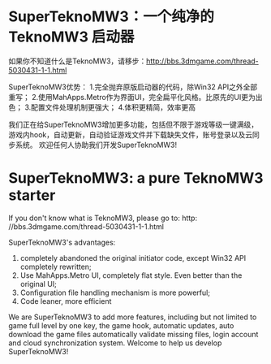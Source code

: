 # SuperTeknoMW3：一个纯净的 TeknoMW3 启动器
如果你不知道什么是TeknoMW3，请移步：http://bbs.3dmgame.com/thread-5030431-1-1.html

SuperTeknoMW3优势：
1.完全抛弃原版启动器的代码，除Win32 API之外全部重写；
2.使用MahApps.Metro作为界面UI，完全扁平化风格。比原先的UI更为出色；
3.配置文件处理机制更强大；
4.体积更精简，效率更高

我们正在给SuperTeknoMW3增加更多功能，包括但不限于游戏等级一键满级，游戏内hook，自动更新，自动验证游戏文件并下载缺失文件，账号登录以及云同步系统。
欢迎任何人协助我们开发SuperTeknoMW3!

# SuperTeknoMW3: a pure TeknoMW3 starter
If you don't know what is TeknoMW3, please go to: http: //bbs.3dmgame.com/thread-5030431-1-1.html

SuperTeknoMW3's advantages:
1. completely abandoned the original initiator code, except Win32 API completely rewritten;
2. Use MahApps.Metro UI, completely flat style. Even better than the original UI;
3. Configuration file handling mechanism is more powerful;
4. Code leaner, more efficient

We are SuperTeknoMW3 to add more features, including but not limited to game full level by one key, the game hook, automatic updates, auto download the game files automatically validate missing files, login account and cloud synchronization system.
Welcome to help us develop SuperTeknoMW3!
